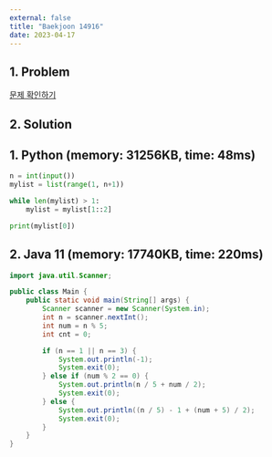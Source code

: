 ```yaml
---
external: false
title: "Baekjoon 14916"
date: 2023-04-17
---
```


## 1. Problem

[문제 확인하기](https://www.acmicpc.net/problem/14916)

## 2. Solution

## 1. Python (memory: 31256KB, time: 48ms)

```python
n = int(input())
mylist = list(range(1, n+1))

while len(mylist) > 1:
    mylist = mylist[1::2]

print(mylist[0])
```

## 2. Java 11 (memory: 17740KB, time: 220ms)

```java
import java.util.Scanner;

public class Main {
    public static void main(String[] args) {
        Scanner scanner = new Scanner(System.in);
        int n = scanner.nextInt();
        int num = n % 5;
        int cnt = 0;

        if (n == 1 || n == 3) {
            System.out.println(-1);
            System.exit(0);
        } else if (num % 2 == 0) {
            System.out.println(n / 5 + num / 2);
            System.exit(0);
        } else {
            System.out.println((n / 5) - 1 + (num + 5) / 2);
            System.exit(0);
        }
    }
}
```
